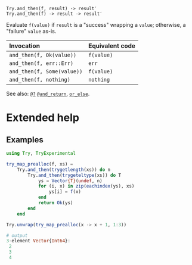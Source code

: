     Try.and_then(f, result) -> result′
    Try.and_then(f) -> result -> result′

Evaluate `f(value)` if `result` is a "success" wrapping a `value`; otherwise, a "failure"
`value` as-is.

| Invocation                 | Equivalent code |
|:---                        |:---             |
| `and_then(f, Ok(value))`   | `f(value)`      |
| `and_then(f, err::Err)`    | `err`           |
| `and_then(f, Some(value))` | `f(value)`      |
| `and_then(f, nothing)`     | `nothing`       |

See also: [`@?`](@ref) [`@and_return`](@ref), [`or_else`](@ref).

# Extended help

## Examples

```julia
using Try, TryExperimental

try_map_prealloc(f, xs) =
    Try.and_then(trygetlength(xs)) do n
        Try.and_then(trygeteltype(xs)) do T
            ys = Vector{T}(undef, n)
            for (i, x) in zip(eachindex(ys), xs)
                ys[i] = f(x)
            end
            return Ok(ys)
        end
    end

Try.unwrap(try_map_prealloc(x -> x + 1, 1:3))

# output
3-element Vector{Int64}:
 2
 3
 4
```
